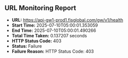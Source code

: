 ## URL Monitoring Report

- **URL:** https://api-gw1-prod1.fisglobal.com/gw/v1/health
- **Start Time:** 2025-07-10T05:00:01.353059
- **End Time:** 2025-07-10T05:00:01.490266
- **Total Time Taken:** 0.137207 seconds
- **HTTP Status Code:** 403
- **Status:** Failure
- **Failure Reason:** HTTP Status Code: 403
